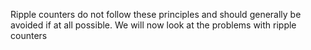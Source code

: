 Ripple counters do not follow these principles and should generally be avoided if at all possible. We will now look at the problems with ripple counters


